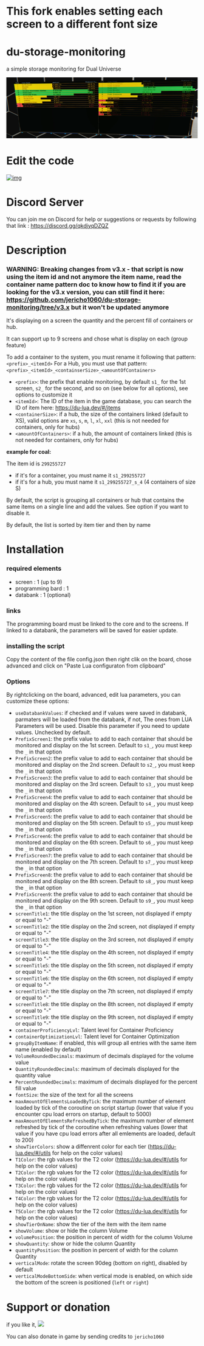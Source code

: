 # This fork enables setting each screen to a different font size

# du-storage-monitoring
a simple storage monitoring for Dual Universe

![Img001](https://github.com/Jericho1060/du-storage-monitoring/blob/main/du-storage-monitoring.png?raw=true)

# Edit the code

[![img](https://du-lua.dev/img/open_in_editor_button.png)](https://du-lua.dev/#/editor/github/Jericho1060/du-storage-monitoring)

# Discord Server

You can join me on Discord for help or suggestions or requests by following that link : https://discord.gg/qkdjyqDZQZ

# Description

### WARNING: Breaking changes from v3.x - that script is now using the item id and not anymore the item name, read the container name pattern doc to know how to find it if you are looking for the v3.x version, you can still find it here: https://github.com/jericho1060/du-storage-monitoring/tree/v3.x but it won't be updated anymore

It's displaying on a screen the quantity and the percent fill of containers or hub.

It can support up to 9 screens and chose what is display on each (group feature)

To add a container to the system, you must rename it following that pattern: `<prefix>_<itemId>`
For a Hub, you must use that pattern: `<prefix>_<itemId>_<containserSize>_<amountOfContainers>`

- `<prefix>`: the prefix that enable monitoring, by default `s1_` for the 1st screen, `s2_` for the second, and so on (see below for all options), see options to customize it
- `<itemId>`: The ID of the item in the game database, you can search the ID of item here: https://du-lua.dev/#/items
- `<containerSize>`: if a hub, the size of the containers linked (default to XS), valid options are `xs`, `s`, `m`, `l`, `xl`, `xxl` (this is not needed for containers, only for hubs)
- `<amountOfContainers>`: if a hub, the amount of containers linked (this is not needed for containers, only for hubs)

**example for coal:**

The item id is `299255727` 
- if it's for a container, you must name it `s1_299255727`
- if it's for a hub, you must name it `s1_299255727_s_4` (4 containers of size S)

By default, the script is grouping all containers or hub that contains the same items on a single line and add the values. See option if you want to disable it.

By default, the list is sorted by item tier and then by name

# Installation

### required elements
 
 - screen : 1 (up to 9)
 - programming bard : 1
 - databank : 1 (optional)
 
### links

The programming board must be linked to the core and to the screens.
If linked to a databank, the parameters will be saved for easier update.

### installing the script

Copy the content of the file config.json then right clik on the board, chose advanced and click on "Paste Lua configuraton from clipboard"

### Options

By rightclicking on the board, advanced, edit lua parameters, you can customize these options:

- `useDatabankValues`: if checked and if values were saved in databank, parmaters will be loaded from the databank, if not, The ones from LUA Parameters will be used. Disable this parameter if you need to update values. Unchecked by default. 
- `PrefixScreen1`: the prefix value to add to each container that should be monitored and display on the 1st screen. Default to `s1_`, you must keep the `_` in that option
- `PrefixScreen2`: the prefix value to add to each container that should be monitored and display on the 2nd screen. Default to `s2_`, you must keep the `_` in that option
- `PrefixScreen3`: the prefix value to add to each container that should be monitored and display on the 3rd screen. Default to `s3_`, you must keep the `_` in that option
- `PrefixScreen4`: the prefix value to add to each container that should be monitored and display on the 4th screen. Default to `s4_`, you must keep the `_` in that option
- `PrefixScreen5`: the prefix value to add to each container that should be monitored and display on the 5th screen. Default to `s5_`, you must keep the `_` in that option
- `PrefixScreen6`: the prefix value to add to each container that should be monitored and display on the 6th screen. Default to `s6_`, you must keep the `_` in that option
- `PrefixScreen7`: the prefix value to add to each container that should be monitored and display on the 7th screen. Default to `s7_`, you must keep the `_` in that option
- `PrefixScreen8`: the prefix value to add to each container that should be monitored and display on the 8th screen. Default to `s8_`, you must keep the `_` in that option
- `PrefixScreen9`: the prefix value to add to each container that should be monitored and display on the 9th screen. Default to `s9_`, you must keep the `_` in that option 
- `screenTitle1`: the title display on the 1st screen, not displayed if empty or equal to "-"
- `screenTitle2`: the title display on the 2nd screen, not displayed if empty or equal to "-"
- `screenTitle3`: the title display on the 3rd screen, not displayed if empty or equal to "-"
- `screenTitle4`: the title display on the 4th screen, not displayed if empty or equal to "-"
- `screenTitle5`: the title display on the 5th screen, not displayed if empty or equal to "-"
- `screenTitle6`: the title display on the 6th screen, not displayed if empty or equal to "-"
- `screenTitle7`: the title display on the 7th screen, not displayed if empty or equal to "-"
- `screenTitle8`: the title display on the 8th screen, not displayed if empty or equal to "-"
- `screenTitle9`: the title display on the 9th screen, not displayed if empty or equal to "-"
- `containerProficiencyLvl`: Talent level for Container Proficiency
- `containerOptimizationLvl`: Talent level for Container Optimization
- `groupByItemName`: if enabled, this will group all entries with the same item name (enabled by default)
- `VolumeRoundedDecimals`: maximum of decimals displayed for the volume value
- `QuantityRoundedDecimals`: maximum of decimals displayed for the quantity value
- `PercentRoundedDecimals`: maximum of decimals displayed for the percent fill value
- `fontSize`: the size of the text for all the screens
- `maxAmountOfElementsLoadedByTick`: the maximum number of element loaded by tick of the coroutine on script startup (lower that value if you encounter cpu load errors on startup, default to 5000)
- `maxAmountOfElementsRefreshedByTick`: the maximum number of element refreshed by tick of the coroutine when refreshing values (lower that value if you have cpu load errors after all emlements are loaded, default to 200)
- `showTierColors`: show a diffenrent color for each tier (https://du-lua.dev/#/utils for help on the color values)
- `T1Color`: the rgb values for the T2 color (https://du-lua.dev/#/utils for help on the color values)
- `T2Color`: the rgb values for the T2 color (https://du-lua.dev/#/utils for help on the color values)
- `T3Color`: the rgb values for the T2 color (https://du-lua.dev/#/utils for help on the color values)
- `T4Color`: the rgb values for the T2 color (https://du-lua.dev/#/utils for help on the color values)
- `T5Color`: the rgb values for the T2 color (https://du-lua.dev/#/utils for help on the color values)
- `showTierOnName`: show the tier of the item with the item name
- `showVolume`: show or hide the column Volume
- `volumePosition`: the position in percent of width for the column Volume
- `showQuantity`: show or hide the column Quantity
- `quantityPosition`: the position in percent of width for the column Quantity
- `verticalMode`: rotate the screen 90deg (bottom on right), disabled by default 
- `verticalModeBottomSide`: when vertical mode is enabled, on which side the bottom of the screen is positioned (`left` or `right`)

# Support or donation

if you like it, [<img src="https://github.com/Jericho1060/DU-Industry-HUD/blob/main/ressources/images/ko-fi.png?raw=true" width="150">](https://ko-fi.com/jericho1060)

You can also donate in game by sending credits to `jericho1060`
